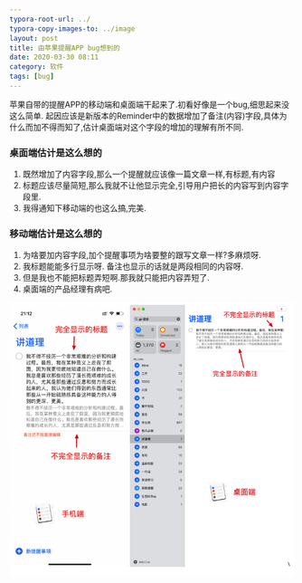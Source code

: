 ```yaml
---
typora-root-url: ../
typora-copy-images-to: ../image
layout: post
title: 由苹果提醒APP bug想到的
date: 2020-03-30 08:11
category: 软件 
tags: [bug]
---
```


苹果自带的提醒APP的移动端和桌面端干起来了.初看好像是一个bug,细思起来没这么简单. 起因应该是新版本的Reminder中的数据增加了备注(内容)字段,具体为什么而加不得而知了,估计桌面端对这个字段的增加的理解有所不同.



### 桌面端估计是这么想的

1. 既然增加了内容字段,那么一个提醒就应该像一篇文章一样,有标题,有内容
2. 标题应该尽量简短,那么我就不让他显示完全,引导用户把长的内容写到内容字段里.
3. 我得通知下移动端的也这么搞,完美.

### 移动端估计是这么想的

1. 为啥要加内容字段,加个提醒事项为啥要整的跟写文章一样?多麻烦呀.
2. 我标题能能多行显示呀. 备注也显示的话就是两段相同的内容呀.
3. 但是我也不能把标题弄短啊.那我就只能把内容弄短了.
4. 桌面端的产品经理有病吧.

![image-20200330083431749](/image/image-20200330083431749.png)